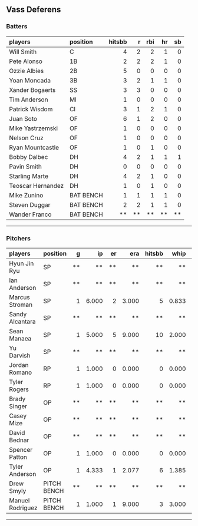 ## Vass Deferens

### Batters

 
|players           |position  | hitsbb|  r| rbi| hr| sb| 
|:-----------------|:---------|------:|--:|---:|--:|--:| 
|Will Smith        |C         |      4|  2|   2|  1|  0| 
|Pete Alonso       |1B        |      2|  2|   2|  1|  0| 
|Ozzie Albies      |2B        |      5|  0|   0|  0|  0| 
|Yoan Moncada      |3B        |      3|  2|   1|  1|  0| 
|Xander Bogaerts   |SS        |      3|  3|   0|  0|  0| 
|Tim Anderson      |MI        |      1|  0|   0|  0|  0| 
|Patrick Wisdom    |CI        |      3|  1|   2|  1|  0| 
|Juan Soto         |OF        |      6|  1|   2|  0|  0| 
|Mike Yastrzemski  |OF        |      1|  0|   0|  0|  0| 
|Nelson Cruz       |OF        |      1|  0|   0|  0|  0| 
|Ryan Mountcastle  |OF        |      1|  0|   1|  0|  0| 
|Bobby Dalbec      |DH        |      4|  2|   1|  1|  1| 
|Pavin Smith       |DH        |      0|  0|   0|  0|  0| 
|Starling Marte    |DH        |      4|  2|   1|  0|  0| 
|Teoscar Hernandez |DH        |      1|  0|   1|  0|  0| 
|Mike Zunino       |BAT BENCH |      1|  1|   1|  1|  0| 
|Steven Duggar     |BAT BENCH |      2|  2|   1|  1|  0| 
|Wander Franco     |BAT BENCH |     **| **|  **| **| **| 


* * *

### Pitchers

 
|players          |position    |  g|    ip| er|   era| hitsbb|  whip| so|  w| sv| 
|:----------------|:-----------|--:|-----:|--:|-----:|------:|-----:|--:|--:|--:| 
|Hyun Jin Ryu     |SP          | **|    **| **|    **|     **|    **| **| **| **| 
|Ian Anderson     |SP          | **|    **| **|    **|     **|    **| **| **| **| 
|Marcus Stroman   |SP          |  1| 6.000|  2| 3.000|      5| 0.833|  8|  0|  0| 
|Sandy Alcantara  |SP          | **|    **| **|    **|     **|    **| **| **| **| 
|Sean Manaea      |SP          |  1| 5.000|  5| 9.000|     10| 2.000|  3|  1|  0| 
|Yu Darvish       |SP          | **|    **| **|    **|     **|    **| **| **| **| 
|Jordan Romano    |RP          |  1| 1.000|  0| 0.000|      0| 0.000|  1|  0|  1| 
|Tyler Rogers     |RP          |  1| 1.000|  0| 0.000|      0| 0.000|  1|  0|  0| 
|Brady Singer     |OP          | **|    **| **|    **|     **|    **| **| **| **| 
|Casey Mize       |OP          | **|    **| **|    **|     **|    **| **| **| **| 
|David Bednar     |OP          | **|    **| **|    **|     **|    **| **| **| **| 
|Spencer Patton   |OP          |  1| 1.000|  0| 0.000|      0| 0.000|  2|  0|  0| 
|Tyler Anderson   |OP          |  1| 4.333|  1| 2.077|      6| 1.385|  5|  0|  0| 
|Drew Smyly       |PITCH BENCH | **|    **| **|    **|     **|    **| **| **| **| 
|Manuel Rodriguez |PITCH BENCH |  1| 1.000|  1| 9.000|      3| 3.000|  0|  0|  0| 


* * *


